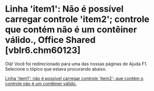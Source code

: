 
# Linha 'item1': Não é possível carregar controle 'item2'; controle que contém não é um contêiner válido., Office Shared [vblr6.chm60123]

Olá! Você foi redirecionado para uma das nossas páginas de Ajuda F1. Selecione o tópico que estava procurando abaixo.

[Linha 'item1': não é possível carregar controle 'item2'; que contém o controle não é um contêiner válido.](http://msdn.microsoft.com/library/337cd38e-5256-2e26-fe32-a10c5b04a705%28Office.15%29.aspx)
